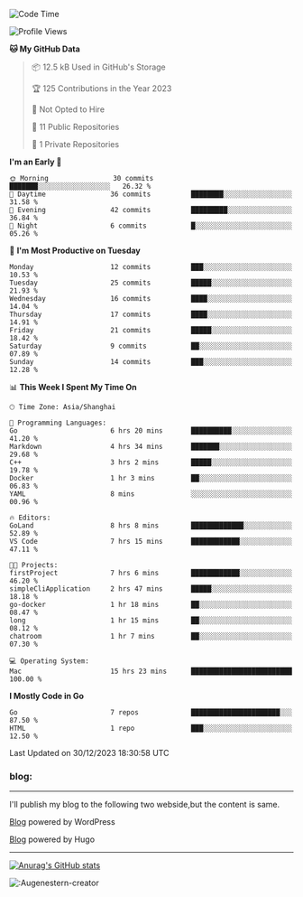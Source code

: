 <!--START_SECTION:waka-->
![Code Time](http://img.shields.io/badge/Code%20Time-84%20hrs%203%20mins-blue)

![Profile Views](http://img.shields.io/badge/Profile%20Views-22-blue)

**🐱 My GitHub Data** 

> 📦 12.5 kB Used in GitHub's Storage 
 > 
> 🏆 125 Contributions in the Year 2023
 > 
> 🚫 Not Opted to Hire
 > 
> 📜 11 Public Repositories 
 > 
> 🔑 1 Private Repositories 
 > 
**I'm an Early 🐤** 

```text
🌞 Morning                30 commits          ███████░░░░░░░░░░░░░░░░░░   26.32 % 
🌆 Daytime                36 commits          ████████░░░░░░░░░░░░░░░░░   31.58 % 
🌃 Evening                42 commits          █████████░░░░░░░░░░░░░░░░   36.84 % 
🌙 Night                  6 commits           █░░░░░░░░░░░░░░░░░░░░░░░░   05.26 % 
```
📅 **I'm Most Productive on Tuesday** 

```text
Monday                   12 commits          ███░░░░░░░░░░░░░░░░░░░░░░   10.53 % 
Tuesday                  25 commits          █████░░░░░░░░░░░░░░░░░░░░   21.93 % 
Wednesday                16 commits          ████░░░░░░░░░░░░░░░░░░░░░   14.04 % 
Thursday                 17 commits          ████░░░░░░░░░░░░░░░░░░░░░   14.91 % 
Friday                   21 commits          █████░░░░░░░░░░░░░░░░░░░░   18.42 % 
Saturday                 9 commits           ██░░░░░░░░░░░░░░░░░░░░░░░   07.89 % 
Sunday                   14 commits          ███░░░░░░░░░░░░░░░░░░░░░░   12.28 % 
```


📊 **This Week I Spent My Time On** 

```text
🕑︎ Time Zone: Asia/Shanghai

💬 Programming Languages: 
Go                       6 hrs 20 mins       ██████████░░░░░░░░░░░░░░░   41.20 % 
Markdown                 4 hrs 34 mins       ███████░░░░░░░░░░░░░░░░░░   29.68 % 
C++                      3 hrs 2 mins        █████░░░░░░░░░░░░░░░░░░░░   19.78 % 
Docker                   1 hr 3 mins         ██░░░░░░░░░░░░░░░░░░░░░░░   06.83 % 
YAML                     8 mins              ░░░░░░░░░░░░░░░░░░░░░░░░░   00.96 % 

🔥 Editors: 
GoLand                   8 hrs 8 mins        █████████████░░░░░░░░░░░░   52.89 % 
VS Code                  7 hrs 15 mins       ████████████░░░░░░░░░░░░░   47.11 % 

🐱‍💻 Projects: 
firstProject             7 hrs 6 mins        ████████████░░░░░░░░░░░░░   46.20 % 
simpleCliApplication     2 hrs 47 mins       █████░░░░░░░░░░░░░░░░░░░░   18.18 % 
go-docker                1 hr 18 mins        ██░░░░░░░░░░░░░░░░░░░░░░░   08.47 % 
long                     1 hr 15 mins        ██░░░░░░░░░░░░░░░░░░░░░░░   08.12 % 
chatroom                 1 hr 7 mins         ██░░░░░░░░░░░░░░░░░░░░░░░   07.30 % 

💻 Operating System: 
Mac                      15 hrs 23 mins      █████████████████████████   100.00 % 
```

**I Mostly Code in Go** 

```text
Go                       7 repos             ██████████████████████░░░   87.50 % 
HTML                     1 repo              ███░░░░░░░░░░░░░░░░░░░░░░   12.50 % 
```




 Last Updated on 30/12/2023 18:30:58 UTC
<!--END_SECTION:waka-->

### blog:
---
I'll publish my blog to the following two webside,but the content is same.


[Blog](http://lance47.com/) powered by WordPress

[Blog](http://lance547.github.io) powered by Hugo
___
[![Anurag's GitHub stats](https://github-readme-stats.vercel.app/api?username=lance547)](https://github.com/anuraghazra/github-readme-stats)
<!---
lance547/lance547 is a ✨ special ✨ repository because its `README.md` (this file) appears on your GitHub profile.
You can click the Preview link to take a look at your changes.
--->

![:Augenestern-creator](https://count.getloli.com/get/@lance547?theme=moebooru)

